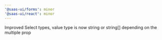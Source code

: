 ```yaml
---
'@saas-ui/forms': minor
'@saas-ui/react': minor
---
```


Improved Select types, value type is now string or string[] depending on the multiple prop
